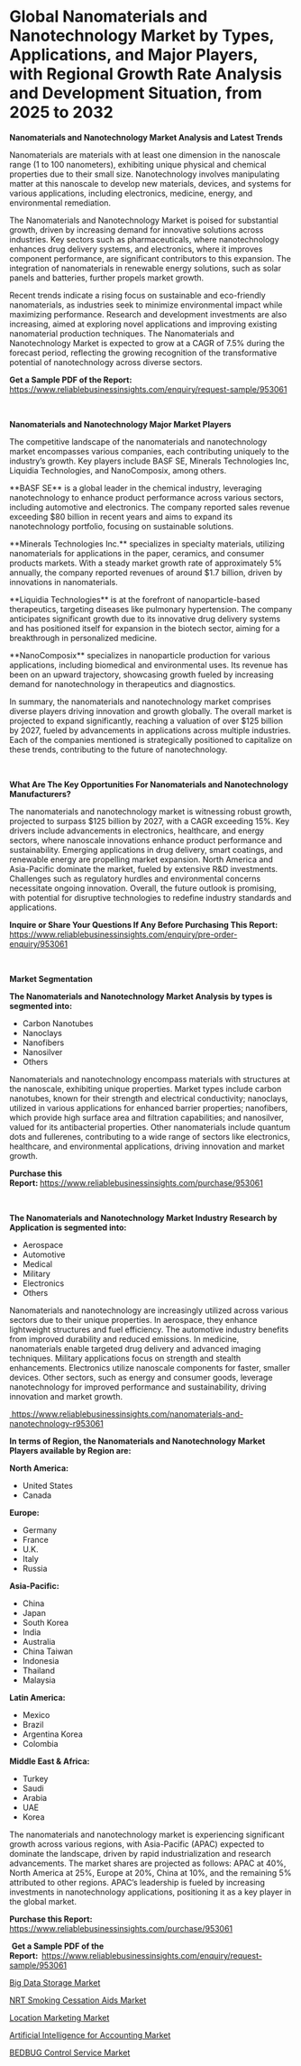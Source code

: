 <p><h1>Global Nanomaterials and Nanotechnology Market by Types, Applications, and Major Players, with Regional Growth Rate Analysis and Development Situation, from 2025 to 2032</h1></p><p><strong>Nanomaterials and Nanotechnology Market Analysis and Latest Trends</strong></p>
<p><p>Nanomaterials are materials with at least one dimension in the nanoscale range (1 to 100 nanometers), exhibiting unique physical and chemical properties due to their small size. Nanotechnology involves manipulating matter at this nanoscale to develop new materials, devices, and systems for various applications, including electronics, medicine, energy, and environmental remediation.</p><p>The Nanomaterials and Nanotechnology Market is poised for substantial growth, driven by increasing demand for innovative solutions across industries. Key sectors such as pharmaceuticals, where nanotechnology enhances drug delivery systems, and electronics, where it improves component performance, are significant contributors to this expansion. The integration of nanomaterials in renewable energy solutions, such as solar panels and batteries, further propels market growth.</p><p>Recent trends indicate a rising focus on sustainable and eco-friendly nanomaterials, as industries seek to minimize environmental impact while maximizing performance. Research and development investments are also increasing, aimed at exploring novel applications and improving existing nanomaterial production techniques. The Nanomaterials and Nanotechnology Market is expected to grow at a CAGR of 7.5% during the forecast period, reflecting the growing recognition of the transformative potential of nanotechnology across diverse sectors.</p></p>
<p><strong>Get a Sample PDF of the Report:&nbsp;</strong> <a href="https://www.reliablebusinessinsights.com/enquiry/request-sample/953061?utm_campaign=63&utm_medium=2&utm_source=Github&utm_content=ia&utm_term=07032025&utm_id=nanomaterials-and-nanotechnology">https://www.reliablebusinessinsights.com/enquiry/request-sample/953061</a></p>
<p>&nbsp;</p>
<p><strong>Nanomaterials and Nanotechnology Major Market Players</strong></p>
<p><p>The competitive landscape of the nanomaterials and nanotechnology market encompasses various companies, each contributing uniquely to the industry’s growth. Key players include BASF SE, Minerals Technologies Inc, Liquidia Technologies, and NanoComposix, among others.</p><p>**BASF SE** is a global leader in the chemical industry, leveraging nanotechnology to enhance product performance across various sectors, including automotive and electronics. The company reported sales revenue exceeding $80 billion in recent years and aims to expand its nanotechnology portfolio, focusing on sustainable solutions.</p><p>**Minerals Technologies Inc.** specializes in specialty materials, utilizing nanomaterials for applications in the paper, ceramics, and consumer products markets. With a steady market growth rate of approximately 5% annually, the company reported revenues of around $1.7 billion, driven by innovations in nanomaterials.</p><p>**Liquidia Technologies** is at the forefront of nanoparticle-based therapeutics, targeting diseases like pulmonary hypertension. The company anticipates significant growth due to its innovative drug delivery systems and has positioned itself for expansion in the biotech sector, aiming for a breakthrough in personalized medicine.</p><p>**NanoComposix** specializes in nanoparticle production for various applications, including biomedical and environmental uses. Its revenue has been on an upward trajectory, showcasing growth fueled by increasing demand for nanotechnology in therapeutics and diagnostics.</p><p>In summary, the nanomaterials and nanotechnology market comprises diverse players driving innovation and growth globally. The overall market is projected to expand significantly, reaching a valuation of over $125 billion by 2027, fueled by advancements in applications across multiple industries. Each of the companies mentioned is strategically positioned to capitalize on these trends, contributing to the future of nanotechnology.</p></p>
<p>&nbsp;</p>
<p><strong>What Are The Key Opportunities For Nanomaterials and Nanotechnology Manufacturers?</strong></p>
<p><p>The nanomaterials and nanotechnology market is witnessing robust growth, projected to surpass $125 billion by 2027, with a CAGR exceeding 15%. Key drivers include advancements in electronics, healthcare, and energy sectors, where nanoscale innovations enhance product performance and sustainability. Emerging applications in drug delivery, smart coatings, and renewable energy are propelling market expansion. North America and Asia-Pacific dominate the market, fueled by extensive R&D investments. Challenges such as regulatory hurdles and environmental concerns necessitate ongoing innovation. Overall, the future outlook is promising, with potential for disruptive technologies to redefine industry standards and applications.</p></p>
<p><strong>Inquire or Share Your Questions If Any Before Purchasing This Report:</strong> <a href="https://www.reliablebusinessinsights.com/enquiry/pre-order-enquiry/953061?utm_campaign=63&utm_medium=2&utm_source=Github&utm_content=ia&utm_term=07032025&utm_id=nanomaterials-and-nanotechnology">https://www.reliablebusinessinsights.com/enquiry/pre-order-enquiry/953061</a></p>
<p>&nbsp;</p>
<p><strong>Market Segmentation</strong></p>
<p><strong>The Nanomaterials and Nanotechnology Market Analysis by types is segmented into:</strong></p>
<p><ul><li>Carbon Nanotubes</li><li>Nanoclays</li><li>Nanofibers</li><li>Nanosilver</li><li>Others</li></ul></p>
<p><p>Nanomaterials and nanotechnology encompass materials with structures at the nanoscale, exhibiting unique properties. Market types include carbon nanotubes, known for their strength and electrical conductivity; nanoclays, utilized in various applications for enhanced barrier properties; nanofibers, which provide high surface area and filtration capabilities; and nanosilver, valued for its antibacterial properties. Other nanomaterials include quantum dots and fullerenes, contributing to a wide range of sectors like electronics, healthcare, and environmental applications, driving innovation and market growth.</p></p>
<p><strong>Purchase this Report:&nbsp;</strong><a href="https://www.reliablebusinessinsights.com/purchase/953061?utm_campaign=63&utm_medium=2&utm_source=Github&utm_content=ia&utm_term=07032025&utm_id=nanomaterials-and-nanotechnology">https://www.reliablebusinessinsights.com/purchase/953061</a></p>
<p>&nbsp;</p>
<p><strong>The Nanomaterials and Nanotechnology Market Industry Research by Application is segmented into:</strong></p>
<p><ul><li>Aerospace</li><li>Automotive</li><li>Medical</li><li>Military</li><li>Electronics</li><li>Others</li></ul></p>
<p><p>Nanomaterials and nanotechnology are increasingly utilized across various sectors due to their unique properties. In aerospace, they enhance lightweight structures and fuel efficiency. The automotive industry benefits from improved durability and reduced emissions. In medicine, nanomaterials enable targeted drug delivery and advanced imaging techniques. Military applications focus on strength and stealth enhancements. Electronics utilize nanoscale components for faster, smaller devices. Other sectors, such as energy and consumer goods, leverage nanotechnology for improved performance and sustainability, driving innovation and market growth.</p></p>
<p><a href="https://www.reliablebusinessinsights.com/nanomaterials-and-nanotechnology-r953061?utm_campaign=63&utm_medium=2&utm_source=Github&utm_content=ia&utm_term=07032025&utm_id=nanomaterials-and-nanotechnology">&nbsp;https://www.reliablebusinessinsights.com/nanomaterials-and-nanotechnology-r953061</a></p>
<p><strong>In terms of Region, the Nanomaterials and Nanotechnology Market Players available by Region are:</strong></p>
<p>
    <p> <strong> North America: </strong>
        <ul>
            <li>United States</li>
            <li>Canada</li>
        </ul>
        </p> 
    <p> <strong> Europe: </strong>
        <ul>
            <li>Germany</li>
            <li>France</li>
            <li>U.K.</li>
            <li>Italy</li>
            <li>Russia</li>
        </ul>
        </p> 
    <p> <strong> Asia-Pacific: </strong>
        <ul>
            <li>China</li>
            <li>Japan</li>
            <li>South Korea</li>
            <li>India</li>
            <li>Australia</li>
            <li>China Taiwan</li>
            <li>Indonesia</li>
            <li>Thailand</li>
            <li>Malaysia</li>
        </ul>
        </p> 
    <p> <strong> Latin America: </strong>
        <ul>
            <li>Mexico</li>
            <li>Brazil</li>
            <li>Argentina Korea</li>
            <li>Colombia</li>
        </ul>
        </p> 
    <p> <strong> Middle East & Africa: </strong>
        <ul>
            <li>Turkey</li>
            <li>Saudi</li>
            <li>Arabia</li>
            <li>UAE</li>
            <li>Korea</li>
        </ul>
    </p>
    </p>
<p><p>The nanomaterials and nanotechnology market is experiencing significant growth across various regions, with Asia-Pacific (APAC) expected to dominate the landscape, driven by rapid industrialization and research advancements. The market shares are projected as follows: APAC at 40%, North America at 25%, Europe at 20%, China at 10%, and the remaining 5% attributed to other regions. APAC’s leadership is fueled by increasing investments in nanotechnology applications, positioning it as a key player in the global market.</p></p>
<p><strong>Purchase this Report: </strong><a href="https://www.reliablebusinessinsights.com/purchase/953061?utm_campaign=63&utm_medium=2&utm_source=Github&utm_content=ia&utm_term=07032025&utm_id=nanomaterials-and-nanotechnology">https://www.reliablebusinessinsights.com/purchase/953061</a></p>
<p>&nbsp;<strong>Get a Sample PDF of the Report:&nbsp;&nbsp;</strong><a href="https://www.reliablebusinessinsights.com/enquiry/request-sample/953061?utm_campaign=63&utm_medium=2&utm_source=Github&utm_content=ia&utm_term=07032025&utm_id=nanomaterials-and-nanotechnology">https://www.reliablebusinessinsights.com/enquiry/request-sample/953061</a></p>
<p><strong></strong></p>
<p><p><a href="https://github.com/nagateyisu29/Market-Research-Report-List-1/blob/main/big-data-storage-market.md?utm_campaign=63&utm_medium=2&utm_source=Github&utm_content=ia&utm_term=07032025&utm_id=nanomaterials-and-nanotechnology">Big Data Storage Market</a></p><p><a href="https://github.com/guzasbahsas/Market-Research-Report-List-1/blob/main/nrt-smoking-cessation-aids-market.md?utm_campaign=63&utm_medium=2&utm_source=Github&utm_content=ia&utm_term=07032025&utm_id=nanomaterials-and-nanotechnology">NRT Smoking Cessation Aids Market</a></p><p><a href="https://github.com/steegwajma22/Market-Research-Report-List-1/blob/main/location-marketing-market.md?utm_campaign=63&utm_medium=2&utm_source=Github&utm_content=ia&utm_term=07032025&utm_id=nanomaterials-and-nanotechnology">Location Marketing Market</a></p><p><a href="https://github.com/kaniselway4c/Market-Research-Report-List-1/blob/main/artificial-intelligence-for-accounting-market.md?utm_campaign=63&utm_medium=2&utm_source=Github&utm_content=ia&utm_term=07032025&utm_id=nanomaterials-and-nanotechnology">Artificial Intelligence for Accounting Market</a></p><p><a href="https://github.com/rokiahgrendy/Market-Research-Report-List-1/blob/main/bedbug-control-service-market.md?utm_campaign=63&utm_medium=2&utm_source=Github&utm_content=ia&utm_term=07032025&utm_id=nanomaterials-and-nanotechnology">BEDBUG Control Service Market</a></p></p>